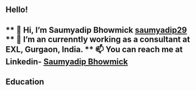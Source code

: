 <h2> Hello! <h2>
  
  
** 👋 Hi, I’m Saumyadip Bhowmick [saumyadip29](https://github.com/saumyadip29/)
** 🌱 I’m an currenntly working as a consultant at EXL, Gurgaon, India.
** 📫 You can reach me at Linkedin- [Saumyadip Bhowmick](https://www.linkedin.com/in/saumyadip-bhowmick-446811190/)
<h2> Education <h2>
